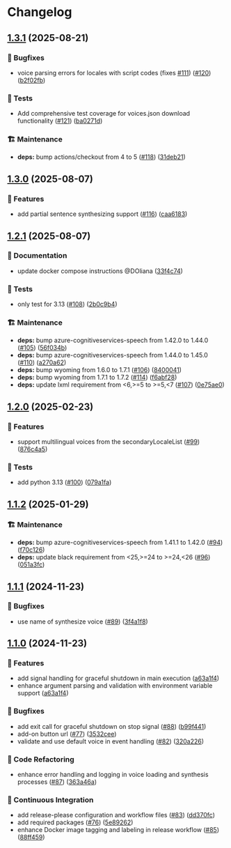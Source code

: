# Changelog

## [1.3.1](https://github.com/hugobloem/wyoming-microsoft-tts/compare/v1.3.0...v1.3.1) (2025-08-21)


### 🐛 Bugfixes

* voice parsing errors for locales with script codes (fixes [#111](https://github.com/hugobloem/wyoming-microsoft-tts/issues/111)) ([#120](https://github.com/hugobloem/wyoming-microsoft-tts/issues/120)) ([b2f02fb](https://github.com/hugobloem/wyoming-microsoft-tts/commit/b2f02fbab62d608d7154375e754f9ec63215d661))


### 🧪 Tests

* Add comprehensive test coverage for voices.json download functionality ([#121](https://github.com/hugobloem/wyoming-microsoft-tts/issues/121)) ([ba0271d](https://github.com/hugobloem/wyoming-microsoft-tts/commit/ba0271d1bf511d9afc0343566708c1bf79ab4c56))


### 🏗️ Maintenance

* **deps:** bump actions/checkout from 4 to 5 ([#118](https://github.com/hugobloem/wyoming-microsoft-tts/issues/118)) ([31deb21](https://github.com/hugobloem/wyoming-microsoft-tts/commit/31deb214e73ba2c3a46a5870debd1117c7492059))

## [1.3.0](https://github.com/hugobloem/wyoming-microsoft-tts/compare/v1.2.1...v1.3.0) (2025-08-07)


### 🚀 Features

* add partial sentence synthesizing support ([#116](https://github.com/hugobloem/wyoming-microsoft-tts/issues/116)) ([caa6183](https://github.com/hugobloem/wyoming-microsoft-tts/commit/caa61839bb13ff69d2c3e263bbfeb70bc0bf59a9))

## [1.2.1](https://github.com/hugobloem/wyoming-microsoft-tts/compare/v1.2.0...v1.2.1) (2025-08-07)


### 📝 Documentation

* update docker compose instructions @DOliana ([33f4c74](https://github.com/hugobloem/wyoming-microsoft-tts/commit/33f4c744c39a94563c45227f37099311f4790e93))


### 🧪 Tests

* only test for 3.13 ([#108](https://github.com/hugobloem/wyoming-microsoft-tts/issues/108)) ([2b0c9b4](https://github.com/hugobloem/wyoming-microsoft-tts/commit/2b0c9b4ab6376c157f8b6d903a0400a5f0b9f092))


### 🏗️ Maintenance

* **deps:** bump azure-cognitiveservices-speech from 1.42.0 to 1.44.0 ([#105](https://github.com/hugobloem/wyoming-microsoft-tts/issues/105)) ([56f034b](https://github.com/hugobloem/wyoming-microsoft-tts/commit/56f034beb5aa8df48fca776659a1c74a5d759b24))
* **deps:** bump azure-cognitiveservices-speech from 1.44.0 to 1.45.0 ([#110](https://github.com/hugobloem/wyoming-microsoft-tts/issues/110)) ([a270a62](https://github.com/hugobloem/wyoming-microsoft-tts/commit/a270a62eed58b4907ed957f622b89d94f5d22275))
* **deps:** bump wyoming from 1.6.0 to 1.7.1 ([#106](https://github.com/hugobloem/wyoming-microsoft-tts/issues/106)) ([8400041](https://github.com/hugobloem/wyoming-microsoft-tts/commit/8400041cc4dc9fe44419bca6586b6d028763c8da))
* **deps:** bump wyoming from 1.7.1 to 1.7.2 ([#114](https://github.com/hugobloem/wyoming-microsoft-tts/issues/114)) ([f6abf28](https://github.com/hugobloem/wyoming-microsoft-tts/commit/f6abf281ab1515da6221627d21b11948e20b2724))
* **deps:** update lxml requirement from &lt;6,&gt;=5 to &gt;=5,&lt;7 ([#107](https://github.com/hugobloem/wyoming-microsoft-tts/issues/107)) ([0e75ae0](https://github.com/hugobloem/wyoming-microsoft-tts/commit/0e75ae0921763100d5617f36b463c2bfa0d2cf16))

## [1.2.0](https://github.com/hugobloem/wyoming-microsoft-tts/compare/v1.1.2...v1.2.0) (2025-02-23)


### 🚀 Features

* support multilingual voices from the secondaryLocaleList ([#99](https://github.com/hugobloem/wyoming-microsoft-tts/issues/99)) ([876c4a5](https://github.com/hugobloem/wyoming-microsoft-tts/commit/876c4a53e4b9f886b84175b83980ad8e3d42ba25))


### 🧪 Tests

* add python 3.13 ([#100](https://github.com/hugobloem/wyoming-microsoft-tts/issues/100)) ([079a1fa](https://github.com/hugobloem/wyoming-microsoft-tts/commit/079a1fa7045218b458d9c6886dc0968abdedb833))

## [1.1.2](https://github.com/hugobloem/wyoming-microsoft-tts/compare/v1.1.1...v1.1.2) (2025-01-29)


### 🏗️ Maintenance

* **deps:** bump azure-cognitiveservices-speech from 1.41.1 to 1.42.0 ([#94](https://github.com/hugobloem/wyoming-microsoft-tts/issues/94)) ([f70c126](https://github.com/hugobloem/wyoming-microsoft-tts/commit/f70c1261c20eb4b689b23a8110112fd1ce10b1c0))
* **deps:** update black requirement from &lt;25,&gt;=24 to >=24,<26 ([#96](https://github.com/hugobloem/wyoming-microsoft-tts/issues/96)) ([051a3fc](https://github.com/hugobloem/wyoming-microsoft-tts/commit/051a3fc9d425af302bb72882e96f9493be4a3526))

## [1.1.1](https://github.com/hugobloem/wyoming-microsoft-tts/compare/v1.1.0...v1.1.1) (2024-11-23)


### 🐛 Bugfixes

* use name of synthesize voice ([#89](https://github.com/hugobloem/wyoming-microsoft-tts/issues/89)) ([3f4a1f8](https://github.com/hugobloem/wyoming-microsoft-tts/commit/3f4a1f854c8048168cce7489547a0846052bce38))

## [1.1.0](https://github.com/hugobloem/wyoming-microsoft-tts/compare/1.0.8...v1.1.0) (2024-11-23)


### 🚀 Features

* add signal handling for graceful shutdown in main execution ([a63a1f4](https://github.com/hugobloem/wyoming-microsoft-tts/commit/a63a1f483395ce3fee8f77b72056041791b347da))
* enhance argument parsing and validation with environment variable support ([a63a1f4](https://github.com/hugobloem/wyoming-microsoft-tts/commit/a63a1f483395ce3fee8f77b72056041791b347da))


### 🐛 Bugfixes

* add exit call for graceful shutdown on stop signal ([#88](https://github.com/hugobloem/wyoming-microsoft-tts/issues/88)) ([b99f441](https://github.com/hugobloem/wyoming-microsoft-tts/commit/b99f441349b3146757c8aeef51d7fa2659963a29))
* add-on button url ([#77](https://github.com/hugobloem/wyoming-microsoft-tts/issues/77)) ([3532cee](https://github.com/hugobloem/wyoming-microsoft-tts/commit/3532ceedf16a5b91898a9c07abc32ea9de6132a3))
* validate and use default voice in event handling ([#82](https://github.com/hugobloem/wyoming-microsoft-tts/issues/82)) ([320a226](https://github.com/hugobloem/wyoming-microsoft-tts/commit/320a226d6be4cae3f758c0d18458579c99a47024))


### 🔨 Code Refactoring

* enhance error handling and logging in voice loading and synthesis processes ([#87](https://github.com/hugobloem/wyoming-microsoft-tts/issues/87)) ([363a46a](https://github.com/hugobloem/wyoming-microsoft-tts/commit/363a46ad35fa4227c5079c794f58e60960458355))


### 👷 Continuous Integration

* add release-please configuration and workflow files ([#83](https://github.com/hugobloem/wyoming-microsoft-tts/issues/83)) ([dd370fc](https://github.com/hugobloem/wyoming-microsoft-tts/commit/dd370fc33df27d7560be11974661201be04fb32e))
* add required packages ([#76](https://github.com/hugobloem/wyoming-microsoft-tts/issues/76)) ([5e89262](https://github.com/hugobloem/wyoming-microsoft-tts/commit/5e8926288fc36055ddf5640181f38ebd940396af))
* enhance Docker image tagging and labeling in release workflow ([#85](https://github.com/hugobloem/wyoming-microsoft-tts/issues/85)) ([88ff459](https://github.com/hugobloem/wyoming-microsoft-tts/commit/88ff459be2818dbeb421c7c905b4ebc4fa1cee3b))

